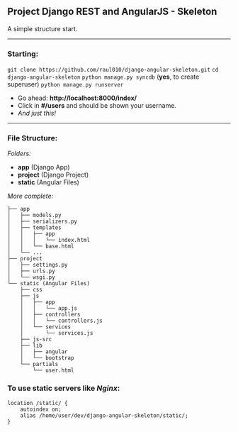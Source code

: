 Project Django REST and AngularJS - Skeleton
----

A simple structure start.

---

### Starting:


`git clone https://github.com/raul010/django-angular-skeleton.git`
`cd django-angular-skeleton`
`python manage.py syncdb` (**yes**, to create superuser)
`python manage.py runserver`

- Go ahead: **http://localhost:8000/index/**
- Click in **#/users** and should be shown your username.
- *And just this!*

----
### File Structure:
*Folders:*

- **app** (Django App)
- **project** (Django Project)
- **static** (Angular Files)

*More complete:*

```
├── app
│   ├── models.py
│   ├── serializers.py
│   ├── templates
│   │   ├── app
│   │   │   └── index.html
│   │   └── base.html
│   └── ...
├── project
│   ├── settings.py
│   ├── urls.py
│   └── wsgi.py
└── static (Angular Files)
    ├── css
    ├── js
    │   ├── app
    │   │   └── app.js
    │   ├── controllers
    │   │   └── controllers.js
    │   └── services
    │       └── services.js
    ├── js-src
    ├── lib
    │   ├── angular
    │   └── bootstrap
    └── partials
        └── user.html

```

### To use static servers like *Nginx*:

```
location /static/ {
    autoindex on;
    alias /home/user/dev/django-angular-skeleton/static/;
}
```
